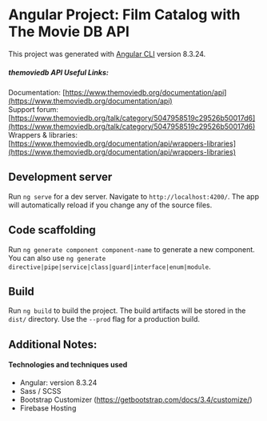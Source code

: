 # Angular Project: Film Catalog with The Movie DB API

This project was generated with [Angular CLI](https://github.com/angular/angular-cli) version 8.3.24.

##### themoviedb API Useful Links:
Documentation: [https://www.themoviedb.org/documentation/api](https://www.themoviedb.org/documentation/api)   
Support forum: [https://www.themoviedb.org/talk/category/5047958519c29526b50017d6](https://www.themoviedb.org/talk/category/5047958519c29526b50017d6)               
Wrappers & libraries: [https://www.themoviedb.org/documentation/api/wrappers-libraries](https://www.themoviedb.org/documentation/api/wrappers-libraries)

## Development server

Run `ng serve` for a dev server. Navigate to `http://localhost:4200/`. The app will automatically reload if you change any of the source files.

## Code scaffolding

Run `ng generate component component-name` to generate a new component. You can also use `ng generate directive|pipe|service|class|guard|interface|enum|module`.

## Build

Run `ng build` to build the project. The build artifacts will be stored in the `dist/` directory. Use the `--prod` flag for a production build.

## Additional Notes:
#### Technologies and techniques used

- Angular: version 8.3.24
- Sass / SCSS
- Bootstrap Customizer (https://getbootstrap.com/docs/3.4/customize/)
- Firebase Hosting